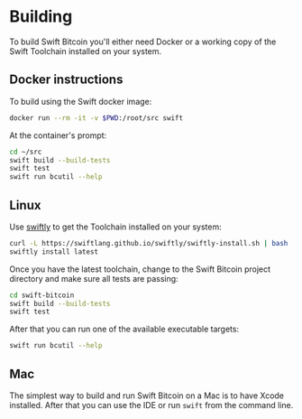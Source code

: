 # Building

To build Swift Bitcoin you'll either need Docker or a working copy of the Swift Toolchain installed on your system.

## Docker instructions

To build using the Swift docker image:

```sh
docker run --rm -it -v $PWD:/root/src swift
```

At the container's prompt:

```sh
cd ~/src
swift build --build-tests
swift test
swift run bcutil --help
```

## Linux

Use [swiftly](https://github.com/swiftlang/swiftly) to get the Toolchain installed on your system:

```sh
curl -L https://swiftlang.github.io/swiftly/swiftly-install.sh | bash
swiftly install latest
```

Once you have the latest toolchain, change to the Swift Bitcoin project directory and make sure all tests are passing:

```sh
cd swift-bitcoin
swift build --build-tests
swift test
```

After that you can run one of the available executable targets:

```sh
swift run bcutil --help
```

## Mac

The simplest way to build and run Swift Bitcoin on a Mac is to have Xcode installed. After that you can use the IDE or run `swift` from the command line.
